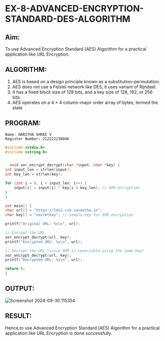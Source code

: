 # EX-8-ADVANCED-ENCRYPTION-STANDARD-DES-ALGORITHM

## Aim:
  To use Advanced Encryption Standard (AES) Algorithm for a practical application like URL Encryption.

## ALGORITHM: 
  1. AES is based on a design principle known as a substitution–permutation. 
  2. AES does not use a Feistel network like DES, it uses variant of Rijndael. 
  3. It has a fixed block size of 128 bits, and a key size of 128, 192, or 256 bits. 
  4. AES operates on a 4 × 4 column-major order array of bytes, termed the state

## PROGRAM: 
```
Name: HARITHA SHREE V
Register Number: 212222230046
```

```C
#include <stdio.h>
#include <string.h>


  void xor_encrypt_decrypt(char *input, char *key) {
int input_len = strlen(input);
int key_len = strlen(key);

for (int i = 0; i < input_len; i++) {
    input[i] = input[i] ^ key[i % key_len]; // XOR encryption
}
}

int main() {
char url[] = "https://lms2.cse.saveetha.in";
char key[] = "secretkey"; // Simple key for XOR encryption

printf("Original URL: %s\n", url);

// Encrypt the URL
xor_encrypt_decrypt(url, key);
printf("Encrypted URL: %s\n", url);

// Decrypt the URL (since XOR is reversible using the same key)
xor_encrypt_decrypt(url, key);
printf("Decrypted URL: %s\n", url);

return 0;
}
```
## OUTPUT:
![Screenshot 2024-09-30 115354](https://github.com/user-attachments/assets/2d48d63c-1684-4b28-83b3-ebeb7b4108a6)


## RESULT: 

Hence,to use Advanced Encryption Standard (AES) Algorithm for a practical application like URL Encryption is done successfully.
